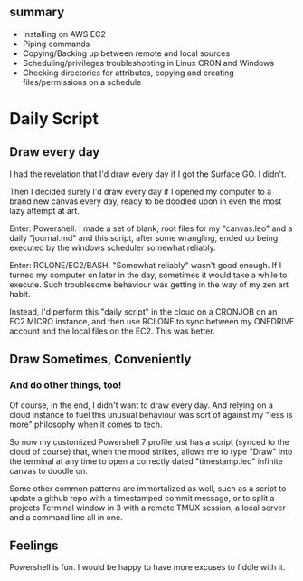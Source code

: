 ## summary

- Installing on AWS EC2 
- Piping commands 
- Copying/Backing up between remote and local sources
- Scheduling/privileges troubleshooting in Linux CRON and Windows 
- Checking directories for attributes, copying and creating files/permissions on a schedule

# Daily Script

## Draw every day

I had the revelation that I'd draw every day if I got the Surface GO. I didn't. 

Then I decided surely I'd draw every day if I opened my computer to a brand new canvas every day, ready to be doodled upon in even the most lazy attempt at art. 

Enter: Powershell. I made a set of blank, root files for my "canvas.leo" and a daily "journal.md" and this script, after some wrangling, ended up being executed by the windows scheduler somewhat reliably. 

Enter: RCLONE/EC2/BASH. "Somewhat reliably" wasn't good enough. If I turned my computer on later in the day, sometimes it would take a while to execute. Such troublesome behaviour was getting in the way of my zen art habit. 

Instead, I'd perform this "daily script" in the cloud on a CRONJOB on an EC2 MICRO instance, and then use RCLONE to sync between my ONEDRIVE account and the local files on the EC2. This was better. 

## Draw Sometimes, Conveniently

### And do other things, too!

Of course, in the end, I didn't want to draw every day. And relying on a cloud instance to fuel this unusual behaviour was sort of against my "less is more" philosophy when it comes to tech. 

So now my customized Powershell 7 profile just has a script (synced to the cloud of course) that, when the mood strikes, allows me to type "Draw" into the terminal at any time to open a correctly dated "timestamp.leo" infinite canvas to doodle on. 

Some other common patterns are immortalized as well, such as a script to update a github repo with a timestamped commit message, or to split a projects Terminal window in 3 with a remote TMUX session, a local server and a command line all in one. 

## Feelings

Powershell is fun. I would be happy to have more excuses to fiddle with it. 